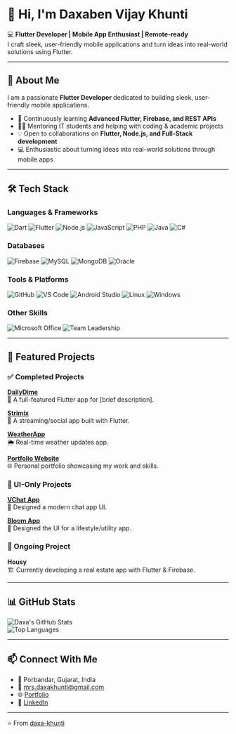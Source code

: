 # 👋 Hi, I'm Daxaben Vijay Khunti

💻 **Flutter Developer | Mobile App Enthusiast | Remote-ready**  
I craft sleek, user-friendly mobile applications and turn ideas into real-world solutions using Flutter.  

---

## 🚀 About Me
I am a passionate **Flutter Developer** dedicated to building sleek, user-friendly mobile applications.  
- 🌱 Continuously learning **Advanced Flutter, Firebase, and REST APIs**  
- 👩‍🏫 Mentoring IT students and helping with coding & academic projects  
- 💡 Open to collaborations on **Flutter, Node.js, and Full-Stack development**  
- 💻 Enthusiastic about turning ideas into real-world solutions through mobile apps


---

## 🛠 Tech Stack

### Languages & Frameworks
![Dart](https://img.shields.io/badge/Dart-0175C2?style=for-the-badge&logo=dart&logoColor=white)
![Flutter](https://img.shields.io/badge/Flutter-02569B?style=for-the-badge&logo=flutter&logoColor=white)
![Node.js](https://img.shields.io/badge/Node.js-339933?style=for-the-badge&logo=node.js&logoColor=white)
![JavaScript](https://img.shields.io/badge/JavaScript-F7DF1E?style=for-the-badge&logo=javascript&logoColor=black)
![PHP](https://img.shields.io/badge/PHP-777BB4?style=for-the-badge&logo=php&logoColor=white)
![Java](https://img.shields.io/badge/Java-007396?style=for-the-badge&logo=java&logoColor=white)
![C#](https://img.shields.io/badge/C%23-239120?style=for-the-badge&logo=c-sharp&logoColor=white)

### Databases
![Firebase](https://img.shields.io/badge/Firebase-FFCA28?style=for-the-badge&logo=firebase&logoColor=black)
![MySQL](https://img.shields.io/badge/MySQL-4479A1?style=for-the-badge&logo=mysql&logoColor=white)
![MongoDB](https://img.shields.io/badge/MongoDB-47A248?style=for-the-badge&logo=mongodb&logoColor=white)
![Oracle](https://img.shields.io/badge/Oracle-F80000?style=for-the-badge&logo=oracle&logoColor=white)

### Tools & Platforms
![GitHub](https://img.shields.io/badge/GitHub-181717?style=for-the-badge&logo=github&logoColor=white)
![VS Code](https://img.shields.io/badge/VS%20Code-007ACC?style=for-the-badge&logo=visual-studio-code&logoColor=white)
![Android Studio](https://img.shields.io/badge/Android%20Studio-3DDC84?style=for-the-badge&logo=android-studio&logoColor=white)
![Linux](https://img.shields.io/badge/Linux-FCC624?style=for-the-badge&logo=linux&logoColor=black)
![Windows](https://img.shields.io/badge/Windows-0078D6?style=for-the-badge&logo=windows&logoColor=white)

### Other Skills
![Microsoft Office](https://img.shields.io/badge/Microsoft_Office-D83B01?style=for-the-badge&logo=microsoft-office&logoColor=white)
![Team Leadership](https://img.shields.io/badge/Team_Leadership-4CAF50?style=for-the-badge&logo=adobe-illustrator&logoColor=white)


---

## 📂 Featured Projects

### ✅ Completed Projects

**[DailyDime](https://github.com/daxa-khunti/DailyDime)**  
📱 A full-featured Flutter app for [brief description].  

**[Strimix](https://github.com/daxa-khunti/Strimix)**  
📱 A streaming/social app built with Flutter.  

**[WeatherApp](https://github.com/daxa-khunti/weatherApp)**  
🌦 Real-time weather updates app.  

**[Portfolio Website](https://github.com/daxa-khunti/portfolio)**  
🌐 Personal portfolio showcasing my work and skills.  

### 🎨 UI-Only Projects

**[VChat App](https://github.com/daxa-khunti/VChat)**    
🎨 Designed a modern chat app UI.  

**[Bloom App](https://github.com/daxa-khunti/Bloom)**    
🎨 Designed the UI for a lifestyle/utility app.  

### 🚧 Ongoing Project

**Housy**  
🏗 Currently developing a real estate app with Flutter & Firebase.  


---

## 📊 GitHub Stats
![Daxa's GitHub Stats](https://github-readme-stats.vercel.app/api?username=daxa-khunti&show_icons=true&theme=tokyonight)  
![Top Languages](https://github-readme-stats.vercel.app/api/top-langs/?username=daxa-khunti&layout=compact&theme=tokyonight)

---

## 📫 Connect With Me
- 📍 Porbandar, Gujarat, India  
- 📧 [mrs.daxakhunti@gmail.com](mailto:mrs.daxakhunti@gmail.com)  
- 🌐 [Portfolio](https://daxa-khunti.web.app)  
- 💼 [LinkedIn](https://www.linkedin.com/in/daksha-khunti-94a822378/)  

---

⭐️ From [daxa-khunti](https://github.com/daxa-khunti)
